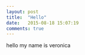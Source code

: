 ```yaml
---
layout: post
title:  "Hello"
date:   2015-08-18 15:07:19
comments: true
---
```


hello my name is veronica 
